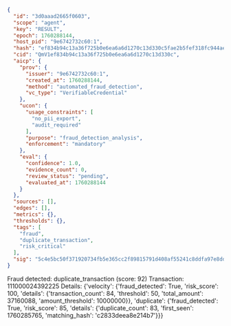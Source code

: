 ```json
{
  "id": "3d0aaad2665f0603",
  "scope": "agent",
  "key": "RESULT",
  "epoch": 1760288144,
  "host_pid": "9e6742732c60:1",
  "hash": "ef834b94c13a36f725b0e6ea6a6d1270c13d330c5fae2b5fef318fc944aec141",
  "cid": "QmV1ef834b94c13a36f725b0e6ea6a6d1270c13d330c",
  "aicp": {
    "prov": {
      "issuer": "9e6742732c60:1",
      "created_at": 1760288144,
      "method": "automated_fraud_detection",
      "vc_type": "VerifiableCredential"
    },
    "ucon": {
      "usage_constraints": [
        "no_pii_export",
        "audit_required"
      ],
      "purpose": "fraud_detection_analysis",
      "enforcement": "mandatory"
    },
    "eval": {
      "confidence": 1.0,
      "evidence_count": 0,
      "review_status": "pending",
      "evaluated_at": 1760288144
    }
  },
  "sources": [],
  "edges": [],
  "metrics": {},
  "thresholds": {},
  "tags": [
    "fraud",
    "duplicate_transaction",
    "risk_critical"
  ],
  "sig": "5c4e5bc50f371920734fb5e365cc2f89815791d408af55241c8ddfa97e8dd5a0"
}
```

Fraud detected: duplicate_transaction (score: 92)
Transaction: 111000024392225
Details: {'velocity': {'fraud_detected': True, 'risk_score': 100, 'details': {'transaction_count': 84, 'threshold': 50, 'total_amount': 37160088, 'amount_threshold': 10000000}}, 'duplicate': {'fraud_detected': True, 'risk_score': 85, 'details': {'duplicate_count': 83, 'first_seen': 1760285765, 'matching_hash': 'c2833deea8e214b7'}}}